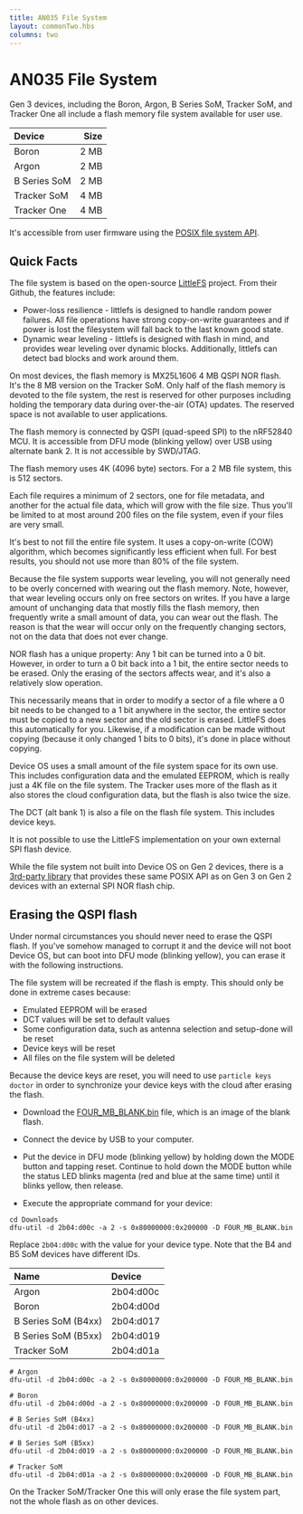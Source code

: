 ```yaml
---
title: AN035 File System
layout: commonTwo.hbs
columns: two
---
```


# AN035 File System

Gen 3 devices, including the Boron, Argon, B Series SoM, Tracker SoM, and Tracker One all include a flash memory file system available for user use.

| Device | Size |
| :--- | ---: |
| Boron | 2 MB |
| Argon | 2 MB |
| B Series SoM | 2 MB |
| Tracker SoM | 4 MB |
| Tracker One | 4 MB |

It's accessible from user firmware using the [POSIX file system API](/cards/firmware/file-system/file-system/).

## Quick Facts

The file system is based on the open-source [LittleFS](https://github.com/littlefs-project/littlefs) project. From their Github, the features include:

- Power-loss resilience - littlefs is designed to handle random power failures. All file operations have strong copy-on-write guarantees and if power is lost the filesystem will fall back to the last known good state.
- Dynamic wear leveling - littlefs is designed with flash in mind, and provides wear leveling over dynamic blocks. Additionally, littlefs can detect bad blocks and work around them.

On most devices, the flash memory is MX25L1606 4 MB QSPI NOR flash. It's the 8 MB version on the Tracker SoM. Only half of the flash memory is devoted to the file system, the rest is reserved for other purposes including holding the temporary data during over-the-air (OTA) updates. The reserved space is not available to user applications.

The flash memory is connected by QSPI (quad-speed SPI) to the nRF52840 MCU. It is accessible from DFU mode (blinking yellow) over USB using alternate bank 2. It is not accessible by SWD/JTAG.

The flash memory uses 4K (4096 byte) sectors. For a 2 MB file system, this is 512 sectors.

Each file requires a minimum of 2 sectors, one for file metadata, and another for the actual file data, which will grow with the file size. Thus you'll be limited to at most around 200 files on the file system, even if your files are very small.

It's best to not fill the entire file system. It uses a copy-on-write (COW) algorithm, which becomes significantly less efficient when full. For best results, you should not use more than 80% of the file system.

Because the file system supports wear leveling, you will not generally need to be overly concerned with wearing out the flash memory. Note, however, that wear leveling occurs only on free sectors on writes. If you have a large amount of unchanging data that mostly fills the flash memory, then frequently write a small amount of data, you can wear out the flash. The reason is that the wear will occur only on the frequently changing sectors, not on the data that does not ever change.

NOR flash has a unique property: Any 1 bit can be turned into a 0 bit. However, in order to turn a 0 bit back into a 1 bit, the entire sector needs to be erased. Only the erasing of the sectors affects wear, and it's also a relatively slow operation.

This necessarily means that in order to modify a sector of a file where a 0 bit needs to be changed to a 1 bit anywhere in the sector, the entire sector must be copied to a new sector and the old sector is erased. LittleFS does this automatically for you. Likewise, if a modification can be made without copying (because it only changed 1 bits to 0 bits), it's done in place without copying.

Device OS uses a small amount of the file system space for its own use. This includes configuration data and the emulated EEPROM, which is really just a 4K file on the file system. The Tracker uses more of the flash as it also stores the cloud configuration data, but the flash is also twice the size.

The DCT (alt bank 1) is also a file on the flash file system. This includes device keys.

It is not possible to use the LittleFS implementation on your own external SPI flash device.

While the file system not built into Device OS on Gen 2 devices, there is a [3rd-party library](https://github.com/rickkas7/LittleFS-RK) that provides these same POSIX API as on Gen 3 on Gen 2 devices with an external SPI NOR flash chip.

## Erasing the QSPI flash

Under normal circumstances you should never need to erase the QSPI flash. If you've somehow managed to corrupt it and the device will not boot Device OS, but can boot into DFU mode (blinking yellow), you can erase it with the following instructions.

The file system will be recreated if the flash is empty. This should only be done in extreme cases because:

- Emulated EEPROM will be erased
- DCT values will be set to default values
- Some configuration data, such as antenna selection and setup-done will be reset
- Device keys will be reset
- All files on the file system will be deleted

Because the device keys are reset, you will need to use `particle keys doctor` in order to synchronize your device keys with the cloud after erasing the flash. 

- Download the [FOUR_MB_BLANK.bin](/assets/files/FOUR_MB_BLANK.bin) file, which is an image of the blank flash.

- Connect the device by USB to your computer.

- Put the device in DFU mode (blinking yellow) by holding down the MODE button and tapping reset. Continue to hold down the MODE button while the status LED blinks magenta (red and blue at the same time) until it blinks yellow, then release.

- Execute the appropriate command for your device:

```
cd Downloads
dfu-util -d 2b04:d00c -a 2 -s 0x80000000:0x200000 -D FOUR_MB_BLANK.bin
```

Replace `2b04:d00c` with the value for your device type. Note that the B4 and B5 SoM devices have different IDs.

| Name | Device | 
| :--- | :--- |
| Argon | 2b04:d00c | 
| Boron | 2b04:d00d | 
| B Series SoM (B4xx) | 2b04:d017 | 
| B Series SoM (B5xx) | 2b04:d019 | 
| Tracker SoM | 2b04:d01a | 

```
# Argon
dfu-util -d 2b04:d00c -a 2 -s 0x80000000:0x200000 -D FOUR_MB_BLANK.bin

# Boron
dfu-util -d 2b04:d00d -a 2 -s 0x80000000:0x200000 -D FOUR_MB_BLANK.bin

# B Series SoM (B4xx)
dfu-util -d 2b04:d017 -a 2 -s 0x80000000:0x200000 -D FOUR_MB_BLANK.bin

# B Series SoM (B5xx)
dfu-util -d 2b04:d019 -a 2 -s 0x80000000:0x200000 -D FOUR_MB_BLANK.bin

# Tracker SoM
dfu-util -d 2b04:d01a -a 2 -s 0x80000000:0x200000 -D FOUR_MB_BLANK.bin
```

On the Tracker SoM/Tracker One this will only erase the file system part, not the whole flash as on other devices.
